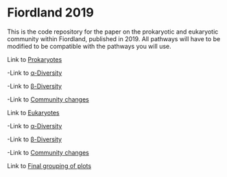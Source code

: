 
# Fiordland 2019
This is the code repository for the paper on the prokaryotic and eukaryotic community within Fiordland, published in 2019.
All pathways will have to be modified to be compatible with the pathways you will use.

Link to [Prokaryotes](Prokaryotes/)
 
 -Link to [α-Diversity](Prokaryotes/16S_α-divplots_KruskalWallistests.Rmd)
 
 -Link to [β-Diversity](Prokaryotes/16S_NMDSplots_Manteltests_stressplots.Rmd)
 
 -Link to [Community changes](Prokaryotes/16S_Significant_community_changes.Rmd)
 
 
Link to [Eukaryotes](Eukaryotes/)
 
 -Link to [α-Diversity](Eukaryotes/18S_α-divplots_KruskalWallistests.Rmd)
 
 -Link to [β-Diversity](Eukaryotes/18S_NMDSplots_Manteltests_stressplots.Rmd)
 
 -Link to [Community changes](Eukaryotes/18S_Significant_community_changes.Rmd)
 
 
Link to [Final grouping of plots](ggarrange_code.Rmd)
